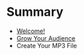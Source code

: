 # Summary

* [Welcome!](README.md)
* [Grow Your Audience](grow-your-audience.md)
* Create Your MP3 File

